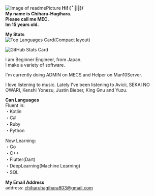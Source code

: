 ![Image of readmePicture](https://github.com/Chiharu-Hagihara/Chiharu-Hagihara/blob/master/readmePicture.png?raw=true)
__Hi! ( ﾟ◡ﾟ)/   
My name is Chiharu-Hagihara.  
Please call me MEC.   
Im 15 years old.__

__My Stats__   
![Top Languages Card(Compact layout)](https://github-readme-stats.vercel.app/api/top-langs/?username=Chiharu-Hagihara&layout=compact)

![GitHub Stats Card](https://github-readme-stats.vercel.app/api?username=Chiharu-Hagihara&show_icons=true&count_private=true)

I am Beginner Engineer, from Japan.    
I make a variety of software.  

I'm currently doing ADMIN on MECS and Helper on Man10Server.   

I love listening to music. Lately I've been listening to Avicii, SEKAI NO OWARI, Kenshi Yonezu, Justin Bieber, King Gnu and Yuzu.

__Can Languages__    
Fluent in:   
・Kotlin   
・C#      
・Ruby  
・Python     

Now Learning:    
・Go     
・C++      
・Flutter(Dart)     
・DeepLearning(Machine Learning)    
・SQL

__My Email Address__   
address: chiharuhagihara803@gmail.com